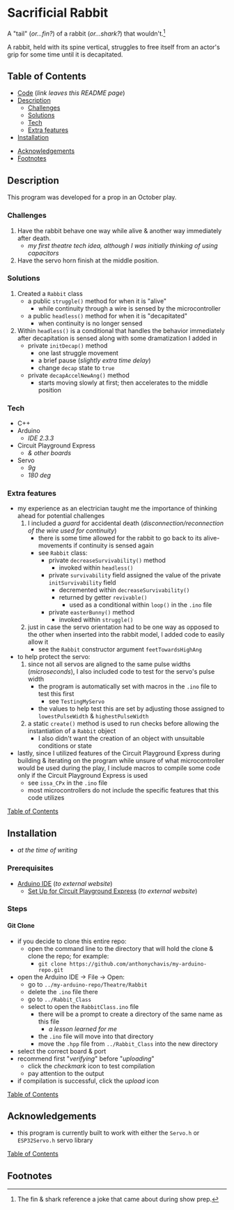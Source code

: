 # Sacrificial Rabbit

A "tail" (_or...fin?_) of a rabbit (_or...shark?_) that wouldn't.[^1]

A rabbit, held with its spine vertical, struggles to free itself from an actor's grip for some time until it is decapitated.

## Table of Contents

- [Code](https://github.com/anthonychavis/my-arduino-repo/tree/main/Theatre/Rabbit/Rabbit_Class) (_link leaves this README page_)
- [Description](#description)
    - [Challenges](#challenges)
    - [Solutions](#solutions)
    - [Tech](#tech)
    - [Extra features](#extra-features)
- [Installation](#installation)
<!-- - [Project Visuals](#project-visuals) -->
- [Acknowledgements](#acknowledgements)
- [Footnotes](#footnotes)

## Description

This program was developed for a prop in an October play. 

### Challenges

1. Have the rabbit behave one way while alive & another way immediately after death.
    - _my first theatre tech idea, although I was initially thinking of using capacitors_
2. Have the servo horn finish at the middle position.

### Solutions

1. Created a `Rabbit` class
    - a public `struggle()` method for when it is "alive"
        - while continuity through a wire is sensed by the microcontroller
    - a public `headless()` method for when it is "decapitated"
        - when continuity is no longer sensed
2. Within `headless()` is a conditional that handles the behavior immediately after decapitation is sensed along with some dramatization I added in
    - private `initDecap()` method
        - one last struggle movement
        - a brief pause (_slightly extra time delay_)
        - change `decap` state to `true`
    - private `decapAccelNewAng()` method
        - starts moving slowly at first; then accelerates to the middle position

### Tech

- C++
- Arduino
    - _IDE 2.3.3_
- Circuit Playground Express
    - _& other boards_
- Servo
    - _9g_
    - _180 deg_

### Extra features

- my experience as an electrician taught me the importance of thinking ahead for potential challenges
    1. I included a _guard_ for accidental death (_disconnection/reconnection of the wire used for continuity_)
        - there is some time allowed for the rabbit to go back to its alive-movements if continuity is sensed again
        - see `Rabbit` class:
            - private `decreaseSurvivability()` method
                - invoked within `headless()`
            - private `survivability` field assigned the value of the private `initSurvivability` field
                - decremented within `decreaseSurvivability()`
                - returned by getter `revivable()`
                    - used as a conditional within `loop()` in the `.ino` file
            - private `easterBunny()` method
                - invoked within `struggle()`
    2. just in case the servo orientation had to be one way as opposed to the other when inserted into the rabbit model, I added code to easily allow it
        - see the `Rabbit` constructor argument `feetTowardsHighAng`
- to help protect the servo:
    1. since not all servos are aligned to the same pulse widths (_microseconds_), I also included code to test for the servo's pulse width
        - the program is automatically set with macros in the `.ino` file to test this first
            - see `TestingMyServo`
        - the values to help test this are set by adjusting those assigned to `lowestPulseWidth` & `highestPulseWidth`
    2. a static `create()` method is used to run checks before allowing the instantiation of a `Rabbit` object
        - I also didn't want the creation of an object with unsuitable conditions or state
- lastly, since I utilized features of the Circuit Playground Express during building & iterating on the program while unsure of what microcontroller would be used during the play, I include macros to compile some code only if the Circuit Playground Express is used
    - see `issa_CPx` in the `.ino` file
    - most microcontrollers do not include the specific features that this code utilizes
<!-- mention the edge-case bug here ?? -->

[Table of Contents](#table-of-contents)

## Installation

- _at the time of writing_

### Prerequisites

- [Arduino IDE](https://www.arduino.cc/en/software) (_to external website_)
    - [Set Up for Circuit Playground Express](https://learn.adafruit.com/adafruit-circuit-playground-express/set-up-arduino-ide) (_to external website_)

 ### Steps

#### Git Clone

- if you decide to clone this entire repo:
    - open the command line to the directory that will hold the clone & clone the repo; for example:
        - `git clone https://github.com/anthonychavis/my-arduino-repo.git`
- open the Arduino IDE -> File -> Open:
    - go to `../my-arduino-repo/Theatre/Rabbit`
    - delete the `.ino` file there
    - go to `../Rabbit_Class`
    - select to open the `RabbitClass.ino` file
        - there will be a prompt to create a directory of the same name as this file
            - _a lesson learned for me_
        - the `.ino` file will move into that directory
        - move the `.hpp` file from `../Rabbit_Class` into the new directory
- select the correct board & port
- recommend first "_verifying_" before "_uploading_"
    - click the _checkmark_ icon to test compilation
    - pay attention to the output
- if compilation is successful, click the _upload_ icon

[Table of Contents](#table-of-contents)

<!-- ## Project Visuals

<details style='cursor:pointer;'>
<summary><h3>GIFs</h3></summary>

</details>

[Table of Contents](#table-of-contents) 
-->

## Acknowledgements

- this program is currently built to work with either the `Servo.h` or `ESP32Servo.h` servo library

[Table of Contents](#table-of-contents)

## Footnotes

[^1]: The fin & shark reference a joke that came about during show prep.
